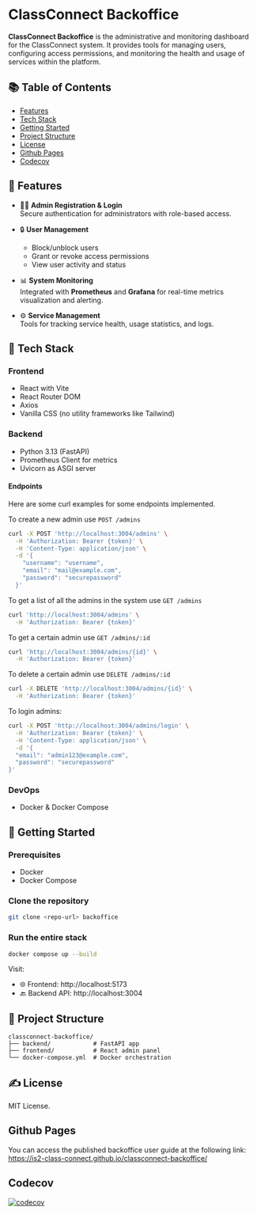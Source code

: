 # ClassConnect Backoffice

**ClassConnect Backoffice** is the administrative and monitoring dashboard for the ClassConnect system. It provides tools for managing users, configuring access permissions, and monitoring the health and usage of services within the platform.

## 📚 Table of Contents

- [Features](<README#🔧 Features>)
- [Tech Stack](<README#🧱 Tech Stack>)
- [Getting Started](<README#🚀 Getting Started>)
- [Project Structure](<README#📁 Project Structure>)
- [License](<README#✍️ License>)
- [Github Pages](<README# Github Pages>)
- [Codecov](README#codecov)

## 🔧 Features

- 🧑‍💼 **Admin Registration & Login**  
  Secure authentication for administrators with role-based access.

- 🔒 **User Management**  
  - Block/unblock users  
  - Grant or revoke access permissions  
  - View user activity and status

- 📊 **System Monitoring**  
  Integrated with **Prometheus** and **Grafana** for real-time metrics visualization and alerting.

- ⚙️ **Service Management**  
  Tools for tracking service health, usage statistics, and logs.

## 🧱 Tech Stack

### Frontend
- React with Vite
- React Router DOM
- Axios
- Vanilla CSS (no utility frameworks like Tailwind)

### Backend
- Python 3.13 (FastAPI)
- Prometheus Client for metrics
- Uvicorn as ASGI server

#### Endpoints

Here are some curl examples for some endpoints implemented.

To create a new admin use `POST /admins`
```sh
curl -X POST 'http://localhost:3004/admins' \
  -H 'Authorization: Bearer {token}' \
  -H 'Content-Type: application/json' \
  -d '{
    "username": "username",
    "email": "mail@example.com",
    "password": "securepassword"
  }'
```

To get a list of all the admins in the system use `GET /admins`
```sh
curl 'http://localhost:3004/admins' \
  -H 'Authorization: Bearer {token}'
```

To get a certain admin use `GET /admins/:id`
```sh
curl 'http://localhost:3004/admins/{id}' \
  -H 'Authorization: Bearer {token}'
```

To delete a certain admin use `DELETE /admins/:id`
```sh
curl -X DELETE 'http://localhost:3004/admins/{id}' \
  -H 'Authorization: Bearer {token}'
```

To login admins: 
```sh
curl -X POST 'http://localhost:3004/admins/login' \
  -H 'Authorization: Bearer {token}' \
  -H 'Content-Type: application/json' \
  -d '{
  "email": "admin123@example.com",
  "password": "securepassword"
}'
```

### DevOps
- Docker & Docker Compose

## 🚀 Getting Started

### Prerequisites
- Docker
- Docker Compose

### Clone the repository

```bash
git clone <repo-url> backoffice
```

### Run the entire stack

```bash
docker compose up --build
```

Visit:

- 🌐 Frontend: http://localhost:5173  
- 🔙 Backend API: http://localhost:3004  

## 📁 Project Structure

```
classconnect-backoffice/
├── backend/            # FastAPI app
├── frontend/           # React admin panel
└── docker-compose.yml  # Docker orchestration
```

## ✍️ License

MIT License.

## Github Pages

You can access the published backoffice user guide at the following link:
https://is2-class-connect.github.io/classconnect-backoffice/

## Codecov

[![codecov](https://codecov.io/gh/IS2-Class-Connect/classconnect-backoffice/graph/badge.svg?token=6QwXr8HFIm)](https://codecov.io/gh/IS2-Class-Connect/classconnect-backoffice)
